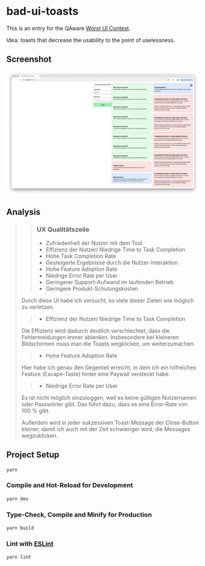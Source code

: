 # bad-ui-toasts

This is an entry for the QAware [Worst UI Contest](https://github.com/qaware/worst-ui-contest).

Idea: toasts that decrease the usability to the point of uselessness.

## Screenshot

![Demo screenshot](./key-press.png)

## Analysis

> > ### UX Qualitätszeile
> >
> > - Zufriedenheit der Nutzer mit dem Tool
> > - Effizienz der Nutzer/ Niedrige Time to Task Completion
> > - Hohe Task Completion Rate
> > - Gesteigerte Ergebnisse durch die Nutzer-Interaktion
> > - Hohe Feature Adoption Rate
> > - Niedrige Error Rate per User
> > - Geringerer Support-Aufwand im laufenden Betrieb
> > - Geringere Produkt-Schulungskosten
>
> Durch diese UI habe ich versucht, so viele dieser Zielen wie möglich zu verletzen.
>
> > - Effizienz der Nutzer/ Niedrige Time to Task Completion
>
> Die Effizienz wird dadurch deutlich verschlechtet, dass die Fehlermeldungen immer ablenken.
> Insbesondere bei kleineren Bildschirmen muss man die Toasts wegklicken, um weiterzumachen.
>
> > - Hohe Feature Adoption Rate
>
> Hier habe ich genau den Gegenteil erreicht, in dem ich ein hilfreiches Feature (Escape-Taste) hinter eine Paywall versteckt habe.
>
> > - Niedrige Error Rate per User
>
> Es ist nicht möglich einzuloggen, weil es keine gültigen Nutzernamen oder Passwörter gibt.
> Das führt dazu, dass es eine Error-Rate von 100 % gibt.
>
> Außerdem wird in jeder sukzessiven Toast-Message der Close-Button kleiner, damit ich auch mit der Zeit schwieriger wird, die Messages wegzuklicken.

## Project Setup

```sh
yarn
```

### Compile and Hot-Reload for Development

```sh
yarn dev
```

### Type-Check, Compile and Minify for Production

```sh
yarn build
```

### Lint with [ESLint](https://eslint.org/)

```sh
yarn lint
```
